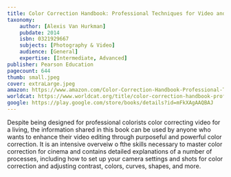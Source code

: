 ```yaml
---
title: Color Correction Handbook: Professional Techniques for Video and Cinema
taxonomy:
	author: [Alexis Van Hurkman]
	pubdate: 2014
	isbn: 0321929667
	subjects: [Photography & Video]
	audience: [General]
	expertise: [Intermediate, Advanced]
publisher: Pearson Education
pagecount: 644
thumb: small.jpeg
cover: extraLarge.jpeg
amazon: https://www.amazon.com/Color-Correction-Handbook-Professional-Techniques/dp/0321929667/ref=sr_1_1?keywords=Color+correction+handbook+%3A+professional+techniques+for+video+and+cinema&qid=1572275239&sr=8-1
worldcat: https://www.worldcat.org/title/color-correction-handbook-professional-techniques-for-video-and-cinema-2nd-edition/oclc/896863709&referer=brief_results
google: https://play.google.com/store/books/details?id=mFkXAgAAQBAJ
---
```

Despite being designed for professional colorists color correcting video for a living, the information shared in this book can be used by anyone who wants to enhance their video editing through purposeful and powerful color correction.  It is an intensive overveiw o fthe skills necessary to master color correction for cinema and contains detailed explanations of a number of processes, including how to set up your camera settings and shots for color correction and  adjusting contrast, colors, curves, shapes, and more.
